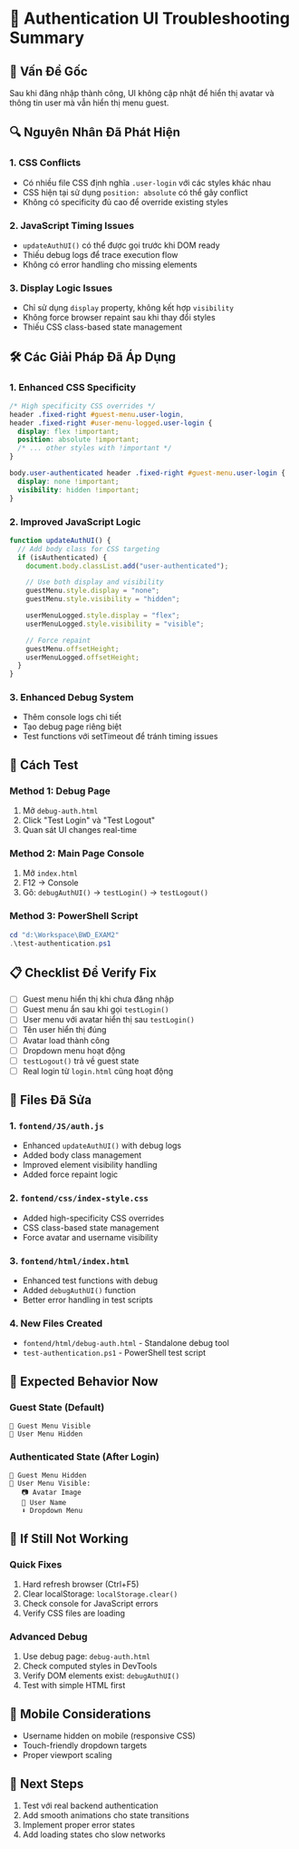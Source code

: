 # 🔧 Authentication UI Troubleshooting Summary

## 🎯 Vấn Đề Gốc

Sau khi đăng nhập thành công, UI không cập nhật để hiển thị avatar và thông tin user mà vẫn hiển thị menu guest.

## 🔍 Nguyên Nhân Đã Phát Hiện

### 1. CSS Conflicts

- Có nhiều file CSS định nghĩa `.user-login` với các styles khác nhau
- CSS hiện tại sử dụng `position: absolute` có thể gây conflict
- Không có specificity đủ cao để override existing styles

### 2. JavaScript Timing Issues

- `updateAuthUI()` có thể được gọi trước khi DOM ready
- Thiếu debug logs để trace execution flow
- Không có error handling cho missing elements

### 3. Display Logic Issues

- Chỉ sử dụng `display` property, không kết hợp `visibility`
- Không force browser repaint sau khi thay đổi styles
- Thiếu CSS class-based state management

## 🛠️ Các Giải Pháp Đã Áp Dụng

### 1. Enhanced CSS Specificity

```css
/* High specificity CSS overrides */
header .fixed-right #guest-menu.user-login,
header .fixed-right #user-menu-logged.user-login {
  display: flex !important;
  position: absolute !important;
  /* ... other styles with !important */
}

body.user-authenticated header .fixed-right #guest-menu.user-login {
  display: none !important;
  visibility: hidden !important;
}
```

### 2. Improved JavaScript Logic

```javascript
function updateAuthUI() {
  // Add body class for CSS targeting
  if (isAuthenticated) {
    document.body.classList.add("user-authenticated");

    // Use both display and visibility
    guestMenu.style.display = "none";
    guestMenu.style.visibility = "hidden";

    userMenuLogged.style.display = "flex";
    userMenuLogged.style.visibility = "visible";

    // Force repaint
    guestMenu.offsetHeight;
    userMenuLogged.offsetHeight;
  }
}
```

### 3. Enhanced Debug System

- Thêm console logs chi tiết
- Tạo debug page riêng biệt
- Test functions với setTimeout để tránh timing issues

## 🧪 Cách Test

### Method 1: Debug Page

1. Mở `debug-auth.html`
2. Click "Test Login" và "Test Logout"
3. Quan sát UI changes real-time

### Method 2: Main Page Console

1. Mở `index.html`
2. F12 → Console
3. Gõ: `debugAuthUI()` → `testLogin()` → `testLogout()`

### Method 3: PowerShell Script

```powershell
cd "d:\Workspace\BWD_EXAM2"
.\test-authentication.ps1
```

## 📋 Checklist Để Verify Fix

- [ ] Guest menu hiển thị khi chưa đăng nhập
- [ ] Guest menu ẩn sau khi gọi `testLogin()`
- [ ] User menu với avatar hiển thị sau `testLogin()`
- [ ] Tên user hiển thị đúng
- [ ] Avatar load thành công
- [ ] Dropdown menu hoạt động
- [ ] `testLogout()` trả về guest state
- [ ] Real login từ `login.html` cũng hoạt động

## 🔧 Files Đã Sửa

### 1. `fontend/JS/auth.js`

- Enhanced `updateAuthUI()` with debug logs
- Added body class management
- Improved element visibility handling
- Added force repaint logic

### 2. `fontend/css/index-style.css`

- Added high-specificity CSS overrides
- CSS class-based state management
- Force avatar and username visibility

### 3. `fontend/html/index.html`

- Enhanced test functions with debug
- Added `debugAuthUI()` function
- Better error handling in test scripts

### 4. New Files Created

- `fontend/html/debug-auth.html` - Standalone debug tool
- `test-authentication.ps1` - PowerShell test script

## 🎯 Expected Behavior Now

### Guest State (Default)

```
👤 Guest Menu Visible
🙈 User Menu Hidden
```

### Authenticated State (After Login)

```
🙈 Guest Menu Hidden
👤 User Menu Visible:
   📷 Avatar Image
   👤 User Name
   ⬇️ Dropdown Menu
```

## 🐛 If Still Not Working

### Quick Fixes

1. Hard refresh browser (Ctrl+F5)
2. Clear localStorage: `localStorage.clear()`
3. Check console for JavaScript errors
4. Verify CSS files are loading

### Advanced Debug

1. Use debug page: `debug-auth.html`
2. Check computed styles in DevTools
3. Verify DOM elements exist: `debugAuthUI()`
4. Test with simple HTML first

## 📱 Mobile Considerations

- Username hidden on mobile (responsive CSS)
- Touch-friendly dropdown targets
- Proper viewport scaling

## 🚀 Next Steps

1. Test với real backend authentication
2. Add smooth animations cho state transitions
3. Implement proper error states
4. Add loading states cho slow networks
